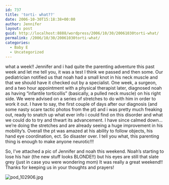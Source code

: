 ```yaml
---
id: 737
title: 'torti- what??'
date: 2006-10-30T15:18:38+00:00
author: Jennifer
layout: post
guid: http://localhost:8888/wordpress/2006/10/30/20061030torti-what/
permalink: /2006/10/30/20061030torti-what/
categories:
  - Baby E
  - Uncategorized
---
```

what a week!! Jennifer and i had quite the parenting adventure this past week and let me tell you, it was a test I think we passed and then some. Our pediatrician notified us that noah had a small knot in his neck muscle and that we should have it checked out by a specialist. One week, a surgeon, and a two hour appointment with a physical therapist later, diagnosed noah as having &#8220;infantile torticollis&#8221; (basically, a pulled neck muscle) on his right side. We were advised on a series of stretches to do with him in order to work it out. I have to say, the first couple of days after our diagnosis (and some nasty scare tactic photos from the pt) and i was pretty much freaking out, ready to snatch up what ever info i could find on this disorder and what we could do to try and thwart its advancement. I have since calmed down&#8230; we&#8217;re doing the stretches and are already seeing a huge improvement in his mobility&#8217;s. Overall the pt was amazed at his ability to follow objects, his hand eye coordination, ect. So disaster over. I tell you what, this parenting thing is enough to make anyone neurotic!!!
  
So, I&#8217;ve attached a pic of Jennifer and noah this weekend. Noah&#8217;s starting to lose his hair (the new stuff looks BLONDE!!) but his eyes are still that slate grey (just in case you were wondering mom) It was really a great weekend!! Thanks for keeping us in your thoughts and prayers!

<img id="image55" alt="pod_102906.jpg" src="http://static.squarespace.com/static/50db6bb3e4b015296cd43789/50dfa5b1e4b0dc6320e0b5ea/50dfa5b1e4b0dc6320e0b61c/1162153566000/?format=original" />